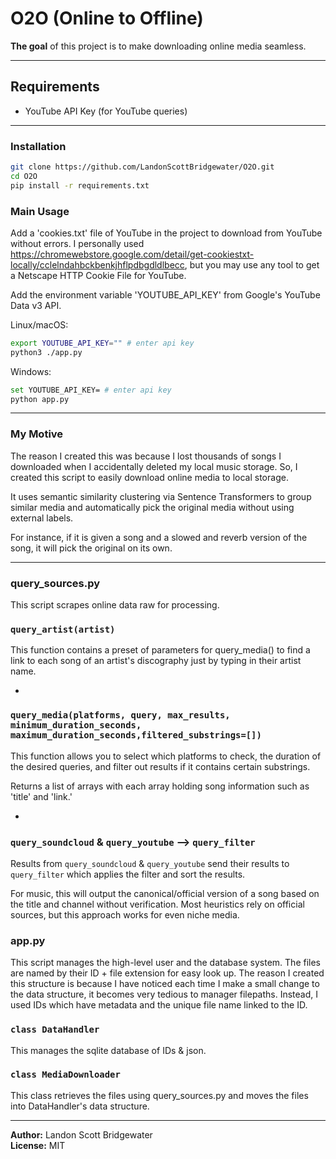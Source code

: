 # O2O (Online to Offline)

**The goal** of this project is to make downloading online media seamless.

---


## Requirements
  
- YouTube API Key (for YouTube queries)  

---

### Installation

```bash
git clone https://github.com/LandonScottBridgewater/O2O.git
cd O2O
pip install -r requirements.txt
```

### Main Usage

Add a 'cookies.txt' file of YouTube in the project to download from YouTube without errors. I personally used https://chromewebstore.google.com/detail/get-cookiestxt-locally/cclelndahbckbenkjhflpdbgdldlbecc, but you may use any tool to get a Netscape HTTP Cookie File for YouTube.

Add the environment variable 'YOUTUBE_API_KEY' from Google's YouTube Data v3 API.

Linux/macOS:

```bash
export YOUTUBE_API_KEY="" # enter api key
python3 ./app.py
```

Windows:

```bash
set YOUTUBE_API_KEY= # enter api key
python app.py
```

---

### My Motive

The reason I created this was because I lost thousands of songs I downloaded when I accidentally deleted my local music storage. So, I created this script to easily download online media to local storage.

It uses semantic similarity clustering via Sentence Transformers to group similar media and automatically pick the original media without using external labels. 

For instance, if it is given a song and a slowed and reverb version of the song, it will pick the original on its own.

--- 

### query_sources.py

This script scrapes online data raw for processing.

### `query_artist(artist)` 

This function contains a preset of parameters for query_media() to find a link to each song of an artist's discography just by typing in their artist name.

-

### `query_media(platforms, query, max_results, minimum_duration_seconds, maximum_duration_seconds,filtered_substrings=[])`

This function allows you to select which platforms to check, the duration of the desired queries, and filter out results if it contains certain substrings.

Returns a list of arrays with each array holding song information such as 'title' and 'link.'

-

### `query_soundcloud` & `query_youtube` --> `query_filter`

Results from `query_soundcloud` & `query_youtube` send their results to `query_filter` which applies the filter and sort the results. 

For music, this will output the canonical/official version of a song based on the title and channel without verification. 
Most heuristics rely on official sources, but this approach works for even niche media.

### app.py

This script manages the high-level user and the database system. The files are named by their ID + file extension for easy look up. The reason I created this structure is because I have noticed each time I make a small change to the data structure, it becomes very tedious to manager filepaths. Instead, I used IDs which have metadata and the unique file name linked to the ID. 

### `class DataHandler`

This manages the sqlite database of IDs & json.

### `class MediaDownloader`

This class retrieves the files using query_sources.py and moves the files into DataHandler's data structure.

---

**Author:** Landon Scott Bridgewater  
**License:** MIT
